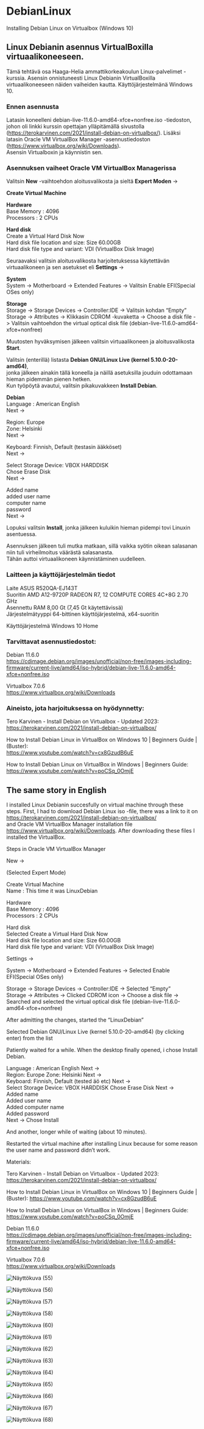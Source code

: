 # DebianLinux
Installing Debian Linux on Virtualbox (Windows 10)


## Linux Debianin asennus VirtualBoxilla virtuaalikoneeseen. 

Tämä tehtävä osa Haaga-Helia ammattikorkeakoulun Linux-palvelimet -kurssia. Asensin onnistuneesti Linux Debianin VirtualBoxilla virtuaalikoneeseen näiden vaiheiden kautta. Käyttöjärjestelmänä Windows 10. 

### Ennen asennusta 
Latasin koneelleni debian-live-11.6.0-amd64-xfce+nonfree.iso -tiedoston, johon oli linkki kurssin opettajan ylläpitämällä sivustolla (https://terokarvinen.com/2021/install-debian-on-virtualbox/). 
Lisäksi latasin Oracle VM VirtualBox Manager -asennustiedoston (https://www.virtualbox.org/wiki/Downloads).  
Asensin Virtualboxin ja käynnistin sen.

### Asennuksen vaiheet Oracle VM VirtualBox Managerissa

Valitsin **New** -vaihtoehdon aloitusvalikosta ja sieltä **Expert Moden**
-> 



**Create Virtual Machine**  

**Hardware**  
Base Memory : 4096  
Processors : 2 CPUs  

**Hard disk**  
Create a Virtual Hard Disk Now  
Hard disk file location and size: Size 60.00GB  
Hard disk file type and variant: VDI (VirtualBox Disk Image)  


Seuraavaksi valitsin aloitusvalikosta harjoitetuksessa käytettävän virtuaalikoneen ja sen asetukset eli **Settings**
->

**System**  
System -> Motherboard -> Extended Features -> Valitsin Enable EFI(Special OSes only)  

**Storage**  
Storage -> Storage Devices -> Controller:IDE -> Valitsin kohdan “Empty”  
Storage -> Attributes -> Klikkasin CDROM -kuvaketta -> Choose a disk file -> Valitsin vaihtoehdon the virtual optical disk file (debian-live-11.6.0-amd64-xfce+nonfree)  

Muutosten hyväksymisen jälkeen valitsin virtuaalikoneen ja aloitusvalikosta **Start**.   

Valitsin (enterillä) listasta **Debian GNU/Linux Live (kernel 5.10.0-20-amd64)**,  
jonka jälkeen ainakin tällä koneella ja näillä asetuksilla jouduin odottamaan hieman pidemmän pienen hetken.  
Kun työpöytä avautui, valitsin pikakuvakkeen **Install Debian**.

**Debian**  
Language : American English  
Next ->  

Region: Europe  
Zone: Helsinki  
Next ->  

Keyboard: Finnish, Default (testasin ääkköset)  
Next ->  

Select Storage Device: VBOX HARDDISK  
Chose Erase Disk  
Next ->  

Added name  
added user name  
computer name  
password   
Next ->  

Lopuksi valitsin **Install**, jonka jälkeen kuluikin hieman pidempi tovi Linuxin asentuessa. 

Asennuksen jälkeen tuli mutka matkaan, sillä vaikka syötin oikean salasanan niin tuli virheilmoitus väärästä salasanasta.  
Tähän auttoi virtuaalikoneen käynnistäminen uudelleen. 

### Laitteen ja käyttöjärjestelmän tiedot

Laite     ASUS R520QA-EJ143T  
Suoritin      AMD A12-9720P RADEON R7, 12 COMPUTE CORES 4C+8G   2.70 GHz  
Asennettu     RAM	8,00 Gt (7,45 Gt käytettävissä)  
Järjestelmätyyppi     64-bittinen käyttöjärjestelmä, x64-suoritin  

Käyttöjärjestelmä	Windows 10 Home  


### Tarvittavat asennustiedostot: 

Debian 11.6.0  
https://cdimage.debian.org/images/unofficial/non-free/images-including-firmware/current-live/amd64/iso-hybrid/debian-live-11.6.0-amd64-xfce+nonfree.iso

Virtualbox 7.0.6  
https://www.virtualbox.org/wiki/Downloads


### Aineisto, jota harjoituksessa on hyödynnetty: 

Tero Karvinen - Install Debian on Virtualbox - Updated 2023:  
https://terokarvinen.com/2021/install-debian-on-virtualbox/

How to Install Debian Linux in VirtualBox on Windows 10 | Beginners Guide | (Buster):    
https://www.youtube.com/watch?v=cx8GzudB6uE

How to Install Debian Linux on VirtualBox in Windows | Beginners Guide:  
https://www.youtube.com/watch?v=poCSq_0OmjE




## The same story in English
I installed Linux Debianin succesfully on virtual machine through these steps. 
First, I had to download Debian Linux iso -file, there was a link to it on https://terokarvinen.com/2021/install-debian-on-virtualbox/  
and Oracle VM VirtualBox Manager installation file https://www.virtualbox.org/wiki/Downloads. After downloading these files I installed the VirtualBox. 

Steps in Oracle VM VirtualBox Manager

New ->  

(Selected Expert Mode)  

Create Virtual Machine  
Name : This time it was LinuxDebian  

Hardware  
Base Memory : 4096  
Processors : 2 CPUs  

Hard disk  
Selected Create a Virtual Hard Disk Now  
Hard disk file location and size: Size 60.00GB  
Hard disk file type and variant: VDI (VirtualBox Disk Image)  

Settings ->  

System -> Motherboard -> Extended Features -> Selected Enable EFI(Special OSes only)  

Storage -> Storage Devices -> Controller:IDE -> Selected “Empty”  
Storage -> Attributes -> Clicked CDROM icon -> Choose a disk file -> Searched and selected the virtual optical disk file (debian-live-11.6.0-amd64-xfce+nonfree)  

After admitting the changes, started the “LinuxDebian”  

Selected Debian GNU/Linux Live (kernel 5.10.0-20-amd64) (by clicking enter) from the list  

Patiently waited for a while. When the desktop finally opened, i chose Install Debian.  

Language : American English
Next ->  
Region: Europe
Zone: Helsinki
Next ->  
Keyboard: Finnish, Default (tested äö etc)
Next ->  
Select Storage Device: VBOX HARDDISK
Chose Erase Disk 
Next ->  
Added name   
Added user name   
Added computer name   
Added password  
Next -> 
Chose Install 

And another, longer while of waiting (about 10 minutes).

Restarted the virtual machine after installing Linux because for some reason the user name and password didn’t work. 
  
  

Materials:

Tero Karvinen - Install Debian on Virtualbox - Updated 2023:
https://terokarvinen.com/2021/install-debian-on-virtualbox/

How to Install Debian Linux in VirtualBox on Windows 10 | Beginners Guide | (Buster):
https://www.youtube.com/watch?v=cx8GzudB6uE

How to Install Debian Linux on VirtualBox in Windows | Beginners Guide:
https://www.youtube.com/watch?v=poCSq_0OmjE

Debian 11.6.0  
https://cdimage.debian.org/images/unofficial/non-free/images-including-firmware/current-live/amd64/iso-hybrid/debian-live-11.6.0-amd64-xfce+nonfree.iso

Virtualbox 7.0.6  
https://www.virtualbox.org/wiki/Downloads


![Näyttökuva (55)](https://user-images.githubusercontent.com/118609353/213276250-9bc0040a-9568-46b8-8b17-71dde3bbdb29.png)

![Näyttökuva (56)](https://user-images.githubusercontent.com/118609353/213276313-e806fd43-113d-48d4-8d0f-f4500fb07436.png)

![Näyttökuva (57)](https://user-images.githubusercontent.com/118609353/213276333-dfc49006-d6ee-4ad8-b66c-4f79c4083e09.png)

![Näyttökuva (58)](https://user-images.githubusercontent.com/118609353/213276358-d435c827-957f-4579-a3e0-3b30ba309b3c.png)

![Näyttökuva (60)](https://user-images.githubusercontent.com/118609353/213276480-091e9d33-c34e-49bd-833a-8b132ed6c918.png)

![Näyttökuva (61)](https://user-images.githubusercontent.com/118609353/213276517-0ca9b0f8-94f6-46bb-8e5c-3082c4f4a643.png)

![Näyttökuva (62)](https://user-images.githubusercontent.com/118609353/213276547-9bad50e7-9535-4dbc-b2aa-9123902f16ac.png)

![Näyttökuva (63)](https://user-images.githubusercontent.com/118609353/213276578-8efb9409-cabd-49c2-bc10-5bf136db333f.png)

![Näyttökuva (64)](https://user-images.githubusercontent.com/118609353/213276621-dee8a780-1b03-4c36-a0a7-41f1fbeec205.png)

![Näyttökuva (65)](https://user-images.githubusercontent.com/118609353/213276639-693895e5-d4e4-44be-afd0-ef2e312700f5.png)

![Näyttökuva (66)](https://user-images.githubusercontent.com/118609353/213276655-ad823e3b-bbdd-4937-816d-93a26af1404a.png)

![Näyttökuva (67)](https://user-images.githubusercontent.com/118609353/213276667-6b819577-0e07-4fb5-b582-47bbded7840f.png)

![Näyttökuva (68)](https://user-images.githubusercontent.com/118609353/213276686-9f2facb2-8737-4052-9718-96ebf21ae0a6.png)
